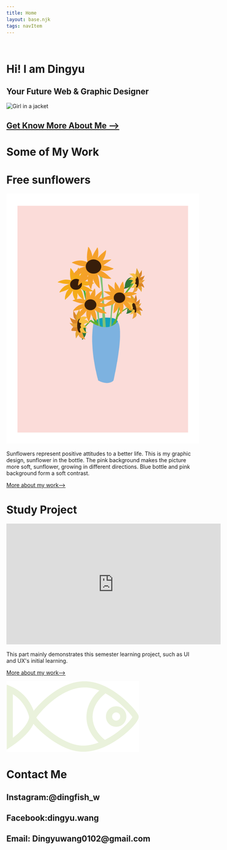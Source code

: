 ```yaml
---
title: Home
layout: base.njk
tags: navItem
---
```

 <div class="left-sidebar" contenteditable></div>

<main>
    <div class="home_intro">
        <h1 class="hello_title">Hi! I am Dingyu</h1>
        <h2>Your Future Web & Graphic Designer</h2>
        <div class="picding"><img src="/images/DingyuPhoto.png" alt="Girl in a jacket" width="500" height="600"></div>
        <h2><a href="/about.html">Get Know More About Me --></a></h2>
    </div>
<div class="intro_mywork">
<h1 class="mywork_title" > Some of My Work</h1>
    </div>
<div class="card1">
        <h1 class="card1title">Free sunflowers</h1>
        <div class="card1image"><img src="images/flower.png" alt=""> </div>
        <div class="card1content">
        <p >Sunflowers represent positive attitudes to a better life. 
            This is my graphic design, sunflower in the bottle. The pink background makes the picture more soft, 
            sunflower, growing in different directions. 
            Blue bottle and pink background form a soft contrast.</p>
        <p class="more-mywork"><a href="/work.html#graphic">More about my work--></a></p>
        </div>
    </div>
       <div class="card1">
        <h1 class="card1title">Study Project</h1>
        <div class="card1image"><iframe width="560" height="315" src="https://www.youtube.com/embed/4KHJGOJLS5M" title="YouTube video player" frameborder="0" allow="accelerometer; autoplay; clipboard-write; encrypted-media; gyroscope; picture-in-picture" allowfullscreen></iframe> </div>
        <div class="card1content">
        <p >This part mainly demonstrates this semester learning project, such as UI and UX's initial learning. </p>
        <p class="more-mywork"><a href="/work.html#study">More about my work--></a></p>
        </div>
    </div>
<div class="hello_contactme">
         <div class="contact-left">
            <div class="fishicon"><img src="images/fishicon.png" alt="" ></div>
            <div class="bluedot"></div>
          </div>
         <div class="contact-right">
<h1 class="contactme">Contact Me</h1>
            <h2 class="media">Instagram:@dingfish_w</h2>
            <h2 class="media">Facebook:dingyu.wang</h2>
            <h2 class="media">Email: Dingyuwang0102@gmail.com</h2>
         </div>  
</div>
</main>
    <div class="right-sidebar" contenteditable></div>
